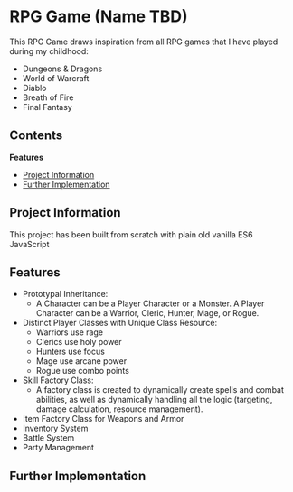 # RPG Game (Name TBD)

This RPG Game draws inspiration from all RPG games that I have played during my childhood:
  - Dungeons & Dragons
  - World of Warcraft
  - Diablo
  - Breath of Fire
  - Final Fantasy

## Contents

**Features**

* [Project Information](#project-information)
* [Further Implementation](#further-implementation)

## Project Information
This project has been built from scratch with plain old vanilla ES6 JavaScript

## Features
  * Prototypal Inheritance:
    - A Character can be a Player Character or a Monster. A Player Character can be a Warrior, Cleric, Hunter, Mage, or Rogue.
  * Distinct Player Classes with Unique Class Resource:
    - Warriors use rage
    - Clerics use holy power
    - Hunters use focus
    - Mage use arcane power
    - Rogue use combo points
  * Skill Factory Class:
    - A factory class is created to dynamically create spells and combat abilities, as well as dynamically handling all the logic (targeting, damage calculation, resource management).
  * Item Factory Class for Weapons and Armor
  * Inventory System
  * Battle System
  * Party Management

## Further Implementation
